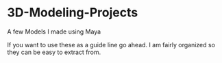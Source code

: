 # 3D-Modeling-Projects
A few Models I made using Maya

If you want to use these as a guide line go ahead.  I am fairly organized so they can be easy to extract from. 
